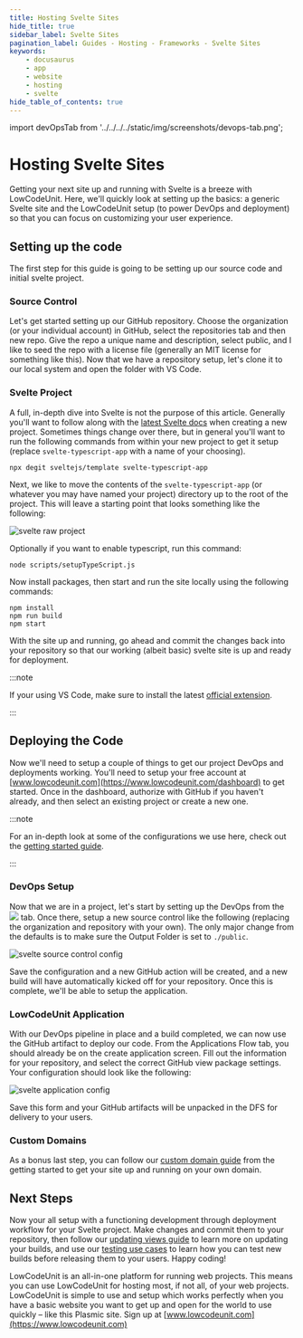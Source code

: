 ```yaml
---
title: Hosting Svelte Sites
hide_title: true
sidebar_label: Svelte Sites
pagination_label: Guides - Hosting - Frameworks - Svelte Sites
keywords:
    - docusaurus
    - app
    - website
    - hosting
    - svelte
hide_table_of_contents: true
---
```


import devOpsTab from '../../../../static/img/screenshots/devops-tab.png';

# Hosting Svelte Sites

Getting your next site up and running with Svelte is a breeze with LowCodeUnit.  Here, we'll quickly look at setting up the basics: a generic Svelte site and the LowCodeUnit setup (to power DevOps and deployment) so that you can focus on customizing your user experience.

## Setting up the code

The first step for this guide is going to be setting up our source code and initial svelte project.

### Source Control

Let's get started setting up our GitHub repository.  Choose the organization (or your individual account) in GitHub, select the repositories tab and then new repo.  Give the repo a unique name and description, select public, and I like to seed the repo with a license file (generally an MIT license for something like this).  Now that we have a repository setup, let's clone it to our local system and open the folder with VS Code.  

### Svelte Project

A full, in-depth dive into Svelte is not the purpose of this article.  Generally you'll want to follow along with the [latest Svelte docs](https://svelte.dev/) when creating a new project.  Sometimes things change over there, but in general you'll want to run the following commands from within your new project to get it setup (replace `svelte-typescript-app` with a name of your choosing).

```console
npx degit sveltejs/template svelte-typescript-app
```

Next, we like to move the contents of the `svelte-typescript-app` (or whatever you may have named your project) directory up to the root of the project.  This will leave a starting point that looks something like the following:

![svelte raw project](/img/screenshots/svelte-raw-project.png)

Optionally if you want to enable typescript, run this command:

```console
node scripts/setupTypeScript.js
```

Now install packages, then start and run the site locally using the following commands:

```console
npm install
npm run build
npm start
```

With the site up and running, go ahead and commit the changes back into your repository so that our working (albeit basic) svelte site is up and ready for deployment.

:::note

If your using VS Code, make sure to install the latest [official extension](https://marketplace.visualstudio.com/items?itemName=svelte.svelte-vscode).

:::

## Deploying the Code

Now we'll need to setup a couple of things to get our project DevOps and deployments working.  You'll need to setup your free account at [www.lowcodeunit.com](https://www.lowcodeunit.com/dashboard) to get started.  Once in the dashboard, authorize with GitHub if you haven't already, and then select an existing project or create a new one.

:::note

For an in-depth look at some of the configurations we use here, check out the [getting started guide](../../../getting-started/setup).

:::

### DevOps Setup

Now that we are in a project, let's start by setting up the DevOps from the <img src={devOpsTab} class="text-image" /> tab.  Once there, setup a new source control like the following (replacing the organization and repository with your own).  The only major change from the defaults is to make sure the Output Folder is set to `./public`.

![svelte source control config](/img/screenshots/svelte-source-control-config.png)

Save the configuration and a new GitHub action will be created, and a new build will have automatically kicked off for your repository.  Once this is complete, we'll be able to setup the application.

### LowCodeUnit Application

With our DevOps pipeline in place and a build completed, we can now use the GitHub artifact to deploy our code.  From the Applications Flow tab, you should already be on the create application screen.  Fill out the information for your repository, and select the correct GitHub view package settings.  Your configuration should look like the following:

![svelte application config](/img/screenshots/svelte-application-config.png)

Save this form and your GitHub artifacts will be unpacked in the DFS for delivery to your users.

### Custom Domains

As a bonus last step, you can follow our [custom domain guide](../../../getting-started/global-edge-network) from the getting started to get your site up and running on your own domain.

<!-- ## Docs only mode

Talk through shifting to docs only mode, and configuring to run on a base path like `/docs` -->

## Next Steps

Now your all setup with a functioning development through deployment workflow for your Svelte project.  Make changes and commit them to your repository, then follow our [updating views guide](../../applications/updating) to learn more on updating your builds, and use our [testing use cases](../../applications/testing-use-cases) to learn how you can test new builds before releasing them to your users.  Happy coding!

LowCodeUnit is an all-in-one platform for running web projects. This means you can use LowCodeUnit for hosting most, if not all, of your web projects. LowCodeUnit is simple to use and setup which works perfectly when you have a basic website you want to get up and open for the world to use quickly – like this Plasmic site. Sign up at [www.lowcodeunit.com](https://www.lowcodeunit.com)
